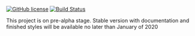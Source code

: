 [![GitHub license](https://img.shields.io/badge/license-MIT-blue.svg)](https://github.com/komarovalexander/react-table-control/blob/master/LICENSE)
[![Build Status](https://travis-ci.com/komarovalexander/react-table-control.svg?token=9QUEx9r7MWqF44f9VDer&branch=dev)](https://travis-ci.com/komarovalexander/react-table-control)

This project is on pre-alpha stage. Stable version with documentation and finished styles will be available no later than January of 2020